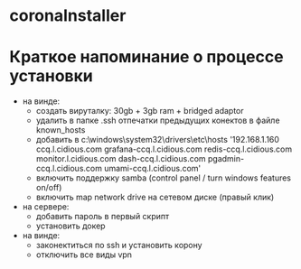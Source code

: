 # coronaInstaller

# Краткое напоминание о процессе установки

 - на винде:
	- создать вируталку: 30gb + 3gb ram + bridged adaptor
	- удалить в папке .ssh отпечатки предыдущих конектов в файле known_hosts
	- добавить в c:\windows\system32\drivers\etc\hosts
	'192.168.1.160 ccq.l.cidious.com grafana-ccq.l.cidious.com redis-ccq.l.cidious.com monitor.l.cidious.com dash-ccq.l.cidious.com pgadmin-ccq.l.cidious.com umami-ccq.l.cidious.com'
	- включить поддержку samba (control panel / turn windows features on/off)
	- включить map network drive на сетевом диске (правый клик)
 - на сервере:
	- добавить пароль в первый скрипт
	- установить докер
 - на винде:
	- законектиться по ssh и установить корону
	- отключить все виды vpn 
 
 